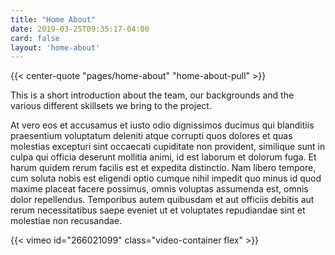 ```yaml
---
title: "Home About"
date: 2019-03-25T09:35:17-04:00
card: false
layout: 'home-about'
---
```


{{<  center-quote "pages/home-about" "home-about-pull" >}}

This is a short introduction about the team, our backgrounds and the various different skillsets we bring to the project.

At vero eos et accusamus et iusto odio dignissimos ducimus qui blanditiis praesentium voluptatum deleniti atque corrupti quos dolores et quas molestias excepturi sint occaecati cupiditate non provident, similique sunt in culpa qui officia deserunt mollitia animi, id est laborum et dolorum fuga. Et harum quidem rerum facilis est et expedita distinctio. Nam libero tempore, cum soluta nobis est eligendi optio cumque nihil impedit quo minus id quod maxime placeat facere possimus, omnis voluptas assumenda est, omnis dolor repellendus. Temporibus autem quibusdam et aut officiis debitis aut rerum necessitatibus saepe eveniet ut et voluptates repudiandae sint et molestiae non recusandae.

<div id="video-top"></div>

{{< vimeo id="266021099" class="video-container flex" >}}